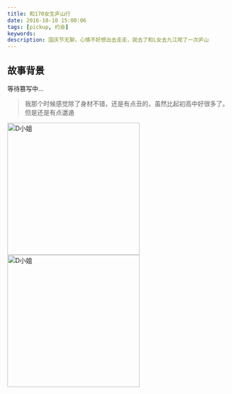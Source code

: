 ```yaml
---
title: 和170女生庐山行
date: 2016-10-10 15:00:06
tags: [pickup, 约会]
keywords:
description: 国庆节无聊，心情不好想出去走走，就去了和L女去九江爬了一次庐山
---
```


## 故事背景

等待篡写中...

> 我那个时候感觉除了身材不错，还是有点丑的，虽然比起初高中好很多了。但是还是有点邋遢

<img src="http://jzx-h5.oss-cn-hangzhou.aliyuncs.com/static/blog/img/gallery/2016-10-10.png" width="300" alt="D小姐" align=center />
<img src="http://jzx-h5.oss-cn-hangzhou.aliyuncs.com/static/blog/img/gallery/2016-10-10-2.png" width="300" alt="D小姐" align=center />